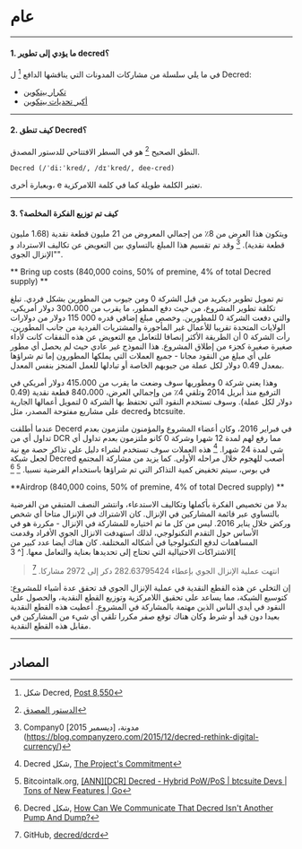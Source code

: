 # <i class="fa fa-question-circle"></i> عام

---

#### 1. ما يؤدي إلى تطوير decred؟

في ما يلي سلسلة من مشاركات المدونات التي يناقشها الدافع [^ 8550] ل Decred:

* [تكرار بيتكوين](https://blog.companyzero.com/2015/12/iterating-bitcoin/)
* [أكبر تحديات بيتكوين](https://blog.companyzero.com/2015/11/bitcoins-biggest-challenges/)

---

#### 2. كيف تنطق Decred؟

النطق الصحيح [^ 14482] هو في السطر الافتتاحي للدستور المصدق.

```no-highlight
Decred (/ˈdi:ˈkred/, /dɪˈkred/, dee-cred)
```

وبعبارة أخرى، e تعتبر الكلمة طويلة كما في كلمة اللامركزية.

---

#### 3. كيف تم توزيع الفكرة المخلصة؟

ويتكون هذا العرض من 8٪ من إجمالي المعروض من 21 مليون قطعة نقدية (1.68 مليون قطعة نقدية). [^ 1] وقد تم تقسيم هذا المبلغ بالتساوي بين التعويض عن تكاليف الاسترداد و "الإنزال الجوي".

** Bring up costs (840,000 coins, 50% of premine, 4% of total Decred supply) **

تم تمويل تطوير ديكريد من قبل الشركة 0 ومن جيوب من المطورين بشكل فردي. تبلغ تكلفة تطوير المشروع، من حيث دفع المطور، ما يقرب من 300،000 دولار أمريكي، والتي دفعت الشركة 0 للمطورين. وخصص مبلغ إضافي قدره 000 115 دولار من دولارات الولايات المتحدة تقريبا للأعمال غير المأجورة والمشتريات الفردية من جانب المطورين. رأت الشركة 0 أن الطريقة الأكثر إنصافا للتعامل مع التعويض عن هذه النفقات كانت لأداء صغيرة صغيرة كجزء من إطلاق المشروع. هذا النموذج غير عادي حيث لم يحصل أي مطور على أي مبلغ من النقود مجانا - جميع العملات التي يملكها المطورون إما تم شراؤها بمعدل 0.49 دولار لكل عملة من جيوبهم الخاصة أو تبادلها للعمل المنجز بنفس المعدل.

وهذا يعني شركة 0 ومطوريها سوف وضعت ما يقرب من 415،000 دولار أمريكي في الترفيع منذ أبريل 2014 وتلقي 4٪ من
وإجمالي العرض، 840،000 قطعة نقدية (0.49 دولار لكل عملة). وسوف تستخدم النقود التي تحتفظ بها الشركة 0 لتمويل أعمالها الجارية على مشاريع مفتوحة المصدر، مثل decredو btcsuite.

عندما أطلقت Decerd في فبراير 2016، وكان أعضاء المشروع والمؤمنون ملتزمون بعدم تداول أي من DCR مما رفع لهم لمدة 12 شهرا وشركة 0 كانو ملتزمون بعدم تداول أي شي لمدة 24 شهرا. [^ 4] هذه العملات سوف تستخدم لشراء دليل على تذاكر حصة مع نية لجعل شبكة Decred أصعب للهجوم خلال مراحله الأولى. كما يزيد من مشاركة المجتمع في بوس، سيتم تخفيض كمية التذاكر التي تم شراؤها باستخدام الفرضية نسبيا. [^ 5] [^ 6]


 **Airdrop (840,000 coins, 50% of premine, 4% of total Decred supply) **

بدلا من تخصيص الفكرة بأكملها وتكاليف الاستدعاء، وانتشر النصف المتبقي من الفرضية بالتساوي عبر قائمة المشاركين في الإنزال. كان الاشتراك في الإنزال متاحا أي شخص وركض خلال يناير 2016. ليس من كل ما تم اختياره للمشاركة في الإنزال - مكررة هو في الأساس حول التقدم التكنولوجي، لذلك استهدفت الانزال الجوي الأفراد وقدمت المساهمات لدفع التكنولوجيا في أشكاله المختلفة. كان هناك أيضا عدد كبير من الاشتراكات الاحتيالية التي تحتاج إلى تحديدها بعناية والتعامل معها. [^ 3[

> انتهت عملية الإنزال الجوي بإعطاء 282.63795424 دكر إلى 2972 ​​مشاركا. [^ 2]

إن التخلي عن هذه القطع النقدية في عملية الإنزال الجوي قد تحقق عدة أشياء للمشروع: كتوسيع الشبكة، مما يساعد على تحقيق اللامركزية وتوزيع القطع النقدية، والحصول على النقود في أيدي الناس الذين مهتمة بالمشاركة في المشروع. أعطيت هذه القطع النقدية بعيدا دون قيد أو شرط وكان هناك توقع صفر مكررا تلقي أي شيء من المشاركين في مقابل هذه القطع النقدية.



---

## <i class="fa fa-book"></i> المصادر

[^8550]: شكل Decred, [Post 8,550](https://forum.decred.org/threads/567/#post-8550)
[^14482]: [الدستور المصدق](/getting-started/constitution.md)
[^1]: Company0 مدونة، [ديسمبر 2015] (https://blog.companyzero.com/2015/12/decred-rethink-digital-currency/)
[^3]: شكل Decred, [Final Airdrop Review Process](https://forum.decred.org/threads/final-airdrop-review-process.534/)
[^2]: GitHub, [decred/dcrd](https://github.com/decred/dcrd/blob/216aa759fa64e5a13ca8a4608e6c80a0f87eff85/chaincfg/premine.go)
[^4]: Decred شكل, [The Project's Commitment](https://forum.decred.org/threads/the-projects-commitment.730/)
[^5]: Bitcointalk.org, [[ANN][DCR] Decred - Hybrid PoW/PoS | btcsuite Devs | Tons of New Features | Go](https://bitcointalk.org/index.php?topic=1290358.msg13412287#msg13412287)
[^6]: Decred شكل, [How Can We Communicate That Decred Isn't Another Pump And Dump?](https://forum.decred.org/threads/how-can-we-communicate-that-decred-isnt-another-pump-and-dump.96/page-2#post-2220)
